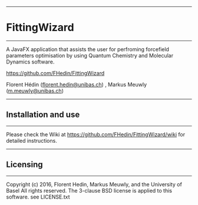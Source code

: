 ----------------------------------------------
# FittingWizard
----------------------------------------------

A JavaFX application that assists the user for perfroming forcefield parameters 
optimisation by using Quantum Chemistry and Molecular Dynamics software.

https://github.com/FHedin/FittingWizard

Florent Hédin (florent.hedin@unibas.ch) , Markus Meuwly (m.meuwly@unibas.ch)


----------------------------------------------
## Installation and use
----------------------------------------------

Please check the Wiki at https://github.com/FHedin/FittingWizard/wiki for detailed instructions.

----------------------------------------------
## Licensing
----------------------------------------------
Copyright (c) 2016, Florent Hedin, Markus Meuwly, and the University of Basel
All rights reserved.
The 3-clause BSD license is applied to this software.
see LICENSE.txt

